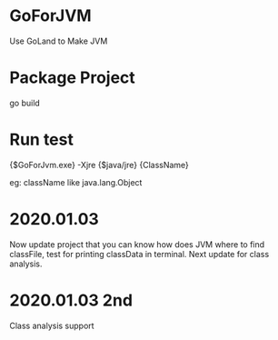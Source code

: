 # GoForJVM
Use GoLand to Make JVM

# Package Project
go build

# Run test
{$GoForJvm.exe} -Xjre {$java/jre} {ClassName}

eg: className like java.lang.Object

# 2020.01.03
Now update project that you can know how does JVM where to find classFile, test for printing classData in terminal.
Next update for class analysis.

# 2020.01.03 2nd
Class analysis support 